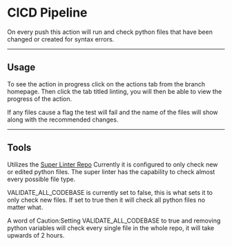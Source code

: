 # CICD Pipeline #

On every push this action will run and check python files that have been changed or created for syntax errors.

- - - -

## Usage ##
To see the action in progress click on the actions tab from the branch homepage. Then click the tab titled linting, you will then be able to view the progress of the action.

If any files cause a flag the test will fail and the name of the files will show along with the recommended changes.

- - - -

## Tools ##
Utilizes the [Super Linter Repo](https://github.com/github/super-linter)
Currently it is configured to only check new or edited python files. The super linter has the capability to check almost every possible file type.

VALIDATE_ALL_CODEBASE is currently set to false, this is what sets it to only check new files. If set to true then it will check all python files no matter what.

A word of Caution:Setting VALIDATE_ALL_CODEBASE to true and removing python variables will check every single file in the whole repo, it will take upwards of 2 hours.


